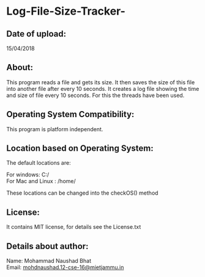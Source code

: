 # Log-File-Size-Tracker-

Date of upload:
--------------
15/04/2018

About:
--------
This program reads a file and gets its size. It then saves the size of this file into another file after every 10 seconds.
It creates a log file showing the time and size of file every 10 seconds. For this the threads have been used.

Operating System Compatibility:
-------------------------------
This program is platform independent.

Location based on Operating System:
-------------------------------------------------
The default locations are: 

For windows:          C:/
<br>
For Mac and Linux :   /home/

These locations can be changed into the checkOS() method 

License:
-----------
It contains MIT license, for details see the License.txt

Details about author:
---------------------
Name: Mohammad Naushad Bhat<br>
Email: mohdnaushad.12-cse-16@mietjammu.in
